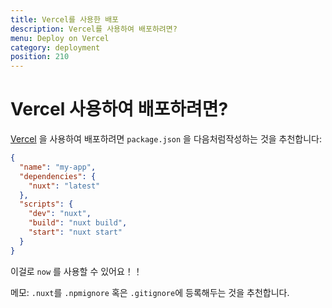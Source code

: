 ```yaml
---
title: Vercel를 사용한 배포
description: Vercel를 사용하여 배포하려면?
menu: Deploy on Vercel
category: deployment
position: 210
---
```


# Vercel 사용하여 배포하려면?

[Vercel](https://vercel.com) 을 사용하여 배포하려면 `package.json` 을 다음처럼작성하는 것을 추천합니다:

```json
{
  "name": "my-app",
  "dependencies": {
    "nuxt": "latest"
  },
  "scripts": {
    "dev": "nuxt",
    "build": "nuxt build",
    "start": "nuxt start"
  }
}
```

이걸로 `now` 를 사용할 수 있어요！！

메모: `.nuxt`를 `.npmignore` 혹은 `.gitignore`에 등록해두는 것을 추천합니다.
